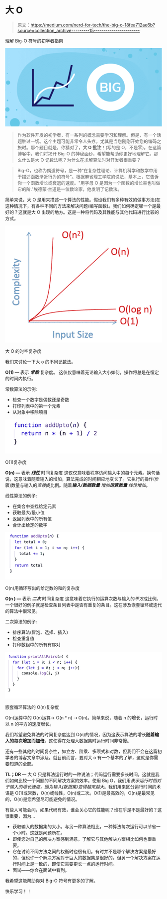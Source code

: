 # 大 O

> 原文：<https://medium.com/nerd-for-tech/the-big-o-18fea712ae6b?source=collection_archive---------15----------------------->

理解 Big-O 符号的初学者指南

![](img/7a12a0b85a5ba996b36bbfb2134295c0.png)

> 作为软件开发的初学者，有一系列的概念需要学习和理解。但是，有一个话题胜过一切。这个主题可能非常令人头疼，尤其是当您刚刚开始您的编码之旅时。那个题目就是，你猜对了，**大 O 批注**！(写的是 O，不是零)。在这篇博客中，我们将揭开 Big-O 的神秘面纱，希望能帮助你更好地理解它。那么什么是大 O 记数法呢？为什么在求解算法时对开发者很重要？

> Big-O，也称为朗道符号，是一种“在复杂性理论、计算机科学和数学中用于描述函数渐近行为的符号”。根据麻省理工学院的说法，基本上，它告诉你一个函数增长或衰退的速度。"用字母 O 是因为一个函数的增长率也叫做它的阶."埃德蒙·兰道是一位数论家，他发明了记数法。

简单来说，大 O 是用来描述一个算法的性能。假设我们有多种有效的做事方法(在这种情况下，有各种不同的方法来解决问题/编写函数)。我们如何确定哪一个是最好的？这就是大 O 出现的地方。这是一种将代码及其性能与其他代码进行比较的方式。

![](img/c1b875da229eaaa187f16cd14a3118ac.png)

大 O 的时空复杂度

我们来讨论一下大 o 的不同记数法。

**O(1) —** 表示 ***常数*** 复杂度。
这仅仅意味着无论输入大小如何，操作将总是在恒定的时间内执行。

常数算法的示例:

*   检查一个数字是偶数还是奇数
*   打印列表中的第一个元素
*   从对象中移除项目

![](img/9de5a67b11459a7fea69a323dcbe3748.png)

O(1)复杂度

**O(n) —** 表示 ***线性*** 时间复杂度
这仅仅意味着程序访问输入中的每个元素。换句话说，这意味着随着输入的增加，算法完成的时间相应地变长了。它执行的操作(步骤)数量与输入的*直接*成比例。随着***输入/数据数量*** *增加****运算数量*** *线性增加*。

线性算法的例子:

*   在集合中查找给定元素
*   获取最大/最小值
*   返回列表中的所有值
*   合计出给定的数字

![](img/d27c83aeb0c2e4aeeb77096bcc5cda04.png)

O(n)用循环写出的给定数的和的复杂度

**O(n ) —** 表示 ***二次*** 时间复杂度
这意味着它执行的运算次数与输入的*平方*成比例。一个很好的例子就是检查条目列表中是否有重复的条目。这在涉及嵌套循环或迭代的算法中很常见。

二次算法的例子:

*   排序算法(冒泡、选择、插入)
*   检查重复值
*   打印数组中的所有有序对

![](img/ead4962ad0db3dc502f06331ae625509.png)

嵌套循环算法的 O(n)复杂度

O(n)运算中的 O(n)运算→ O(n * n) ⇢ O(n)。简单来说，随着 n 的增长，运行时以 n 的平方的速度增长。

我们希望避免算法的时间复杂度达到 O(n)的情况，因为这表示算法的增长**随着输入的每次增加而加倍**。这使得在处理大数据集时运行时间非常慢。

还有一些其他的时间复杂性，如立方、阶乘、多项式和对数，但我们不会在这篇初学者的博客文章中涉及。就目前而言，要对大 o 有一个基本的了解，这就是你需要知道的全部。

**TL；DR —** 大 O 只是算法运行时的一种说法；代码运行需要多长时间。这就是我们如何比较一个问题的不同解决方案的效率。使用 Big O，我们用*表示运行时相对于输入的增长速度，因为输入(数据集)变得越来越大*。我们用来区分运行时间的术语是 O(1)或常数，O(n)或线性，O(n)或二次。O(1)是最高效的，O(n)是最常见的，O(n)是您希望尽可能避免的情况。

有些人可能会问，如果代码有效，谁会关心它的性能呢？谁在乎是不是最好的？这很重要，因为…

*   获取输入的数据集的大小。与另一种算法相比，一种算法每次运行可以节省一个小时。这就是问题所在。
*   即使您对自己的解决方案感到满意，了解它与其他解决方案相比如何也很重要。
*   它在讨论不同方法之间的权衡时也很有用。有时并不是哪个解决方案是最好的，但也许一个解决方案对于巨大的数据集是很好的，但另一个解决方案在运行时间上是一致的，即使它需要更长一点的运行时间。
*   面试——你会在面试中看到。

我希望这能帮助你对 Big-O 符号有更多的了解。

快乐学习！！